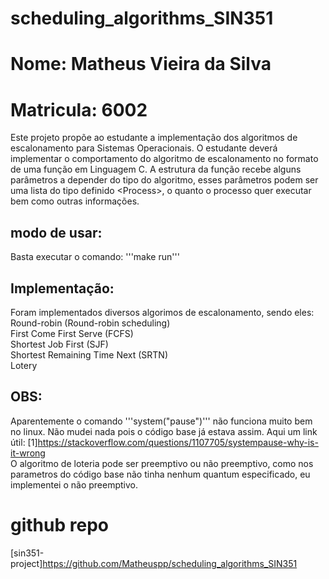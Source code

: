 # scheduling_algorithms_SIN351
# Nome: Matheus Vieira da Silva
# Matricula: 6002

Este projeto propõe ao estudante a implementação dos algoritmos de escalonamento para Sistemas Operacionais. O estudante deverá implementar o comportamento do algoritmo de escalonamento no formato de uma função em Linguagem C. A estrutura da função recebe alguns parâmetros a depender do tipo do algoritmo, esses parâmetros podem ser uma lista do tipo definido &lt;Process>, o quanto o processo quer executar bem como outras informações.<br />

## modo de usar:
Basta executar o comando:
'''make run'''
<br />
## Implementação:
Foram implementados diversos algorimos de escalonamento, sendo eles:<br />
Round-robin (Round-robin scheduling)<br />
First Come First Serve (FCFS) <br />
Shortest Job First (SJF) <br />
Shortest Remaining Time Next (SRTN) <br />
Lotery <br />
## OBS:
Aparentemente o comando '''system("pause")''' não funciona muito bem no linux.
Não mudei nada pois o código base já estava assim. Aqui um link útil: [1]https://stackoverflow.com/questions/1107705/systempause-why-is-it-wrong
<br />
O algoritmo de loteria pode ser preemptivo ou não preemptivo, como nos parametros
do código base não tinha nenhum quantum especificado, eu implementei o não preemptivo.
# github repo
[sin351-project]https://github.com/Matheuspp/scheduling_algorithms_SIN351



